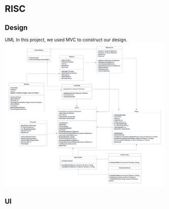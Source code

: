 # RISC

## Design
UML
In this project, we used MVC to construct our design.
![Example Image](651UML.png)

## UI
